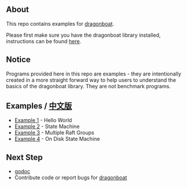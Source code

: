 ## About ##
This repo contains examples for [dragonboat](http://github.com/lni/dragonboat).

Please first make sure you have the dragonboat library installed, instructions can be found [here](http://github.com/lni/dragonboat).

## Notice ##

Programs provided here in this repo are examples - they are intentionally created in a more straight forward way to help users to understand the basics of the dragonboat library. They are not benchmark programs.

## Examples / [中文版](README.CHS.md) ##

* [Example 1](helloworld) - Hello World
* [Example 2](helloworld/README.DS.md) - State Machine
* [Example 3](multigroup) - Multiple Raft Groups
* [Example 4](ondisk) - On Disk State Machine

## Next Step ##
* [godoc](https://godoc.org/github.com/lni/dragonboat)
* Contribute code or report bugs for [dragonboat](http://github.com/lni/dragonboat)
